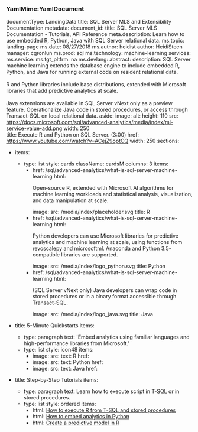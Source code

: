 ### YamlMime:YamlDocument
documentType: LandingData
title: SQL Server MLS and Extensibility Documentation
metadata:
  document_id: 
  title: SQL Server MLS Documentation - Tutorials, API Reference
  meta.description: Learn how to use embedded R, Python, Java with SQL Server relational data.
  ms.topic: landing-page
  ms.date: 08/27/2018
  ms.author: heidist
  author: HeidiSteen
  manager: cgronlun
  ms.prod: sql
  ms.technology: machine-learning
  services:
  ms.service: 
  ms.tgt_pltfrm: na
  ms.devlang:
abstract:
  description: SQL Server machine learning extends the database engine to include embedded R, Python, and Java for running external code on resident relational data.<br/><br/>R and Python libraries include base distributions, extended with Microsoft libraries that add predictive analytics at scale.<br/><br/>Java extensions are available in SQL Server vNext only as a preview feature. Operationalize Java code in stored procedures, or access through Transact-SQL on local relational data.
  aside:
    image:
      alt: 
      height: 110
      src: https://docs.microsoft.com/sql/advanced-analytics/media/index/ml-service-value-add.png
      width: 250  
    title: Execute R and Python on SQL Server. (3:00)
    href: https://www.youtube.com/watch?v=ACejZ9optCQ
    width: 250
sections:
- items:
  - type: list
    style: cards
    className: cardsM
    columns: 3
    items:
      - href: /sql/advanced-analytics/what-is-sql-server-machine-learning
        html: <p>Open-source R, extended with Microsoft AI algorithms for machine learning workloads and statistical analysis, visualization, and data manipulation at scale.</p>
        image:
          src: /media/index/placeholder.svg
        title: R
      - href: /sql/advanced-analytics/what-is-sql-server-machine-learning
        html: <p>Python developers can use Microsoft libraries for predictive analytics and machine learning at scale, using functions from revoscalepy and microsoftml. Anaconda and Python 3.5-compatible libraries are supported. </p>
        image:
          src: /media/index/logo_python.svg
        title: Python
      - href: /sql/advanced-analytics/what-is-sql-server-machine-learning
        html: <p>(SQL Server vNext only) Java developers can wrap code in stored procedures or in a binary format accessible through Transact-SQL.</p>
        image:
          src: /media/index/logo_java.svg
        title: Java
        
- title: 5-Minute Quickstarts
  items:
  - type: paragraph
    text: 'Embed analytics using familiar languages and high-performance libraries from Microsoft.'
  - type: list
    style: icon48
    items: 
    - image: 
        src: 
      text: R
      href: 
    - image: 
        src: 
      text: Python
      href: 
    - image: 
        src: 
      text: Java
      href:
- title: Step-by-Step Tutorials
  items:
  - type: paragraph
    text: Learn how to execute script in T-SQL or in stored procedures.
  - type: list
    style: ordered
    items:
    - html: <a href="/sql/advanced-analytics/tutorials/sql-dev-r-tutorials">How to execute R from T-SQL and stored procedures</a>
    - html: <a href="/sql/advanced-analytics/tutorials/sqldev-in-database-python-for-sql-developers">How to embed analytics in Python</a>
    - html: <a href="/sql/advanced-analytics/tutorials/rtsql-create-a-predictive-model">Create a predictive model in R</a>